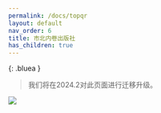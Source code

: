 ```yaml
---
permalink: /docs/topqr
layout: default
nav_order: 6
title: 市北内卷出版社
has_children: true
---
```


{: .bluea }
> 我们将在2024.2对此页面进行迁移升级。


[![](https://ghproxy.net/https://raw.githubusercontent.com/liubanlaobanzhang/study-together-assets/main/assets/TopQR-1.png)](https://laobanzhang0-my.sharepoint.com/:f:/g/personal/laobanzhang_laobanzhang0_onmicrosoft_com/EkRSiAb1zWFIg52JlFHQcnsBE0WIqqGt6HO1XzJVdow52w)
